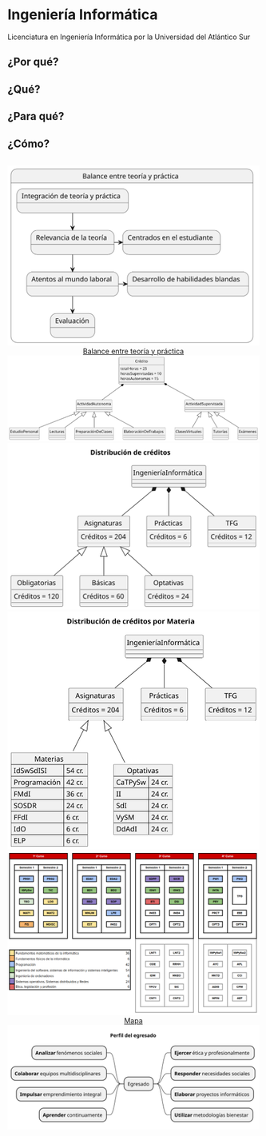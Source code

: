# Ingeniería Informática

Licenciatura en Ingeniería Informática por la Universidad del Atlántico Sur

## ¿Por qué?

## ¿Qué?

## ¿Para qué?

## ¿Cómo?

<div align=center>

||
|:-:|
![](/images/modelosUML/modelosUML/balanceTeoriaPractica.svg)
[Balance entre teoría y práctica](balanceTeoriaPractica.md)
![](/images/modelosUML/modelosUML/credito.svg)
![](/images/modelosUML/modelosUML/distribucionCreditos.svg)
![](/images/modelosUML/modelosUML/distribucionCreditosMateria.svg)
![](/images/mapaGrado.png)
[Mapa](https://docs.google.com/spreadsheets/d/1osn9y5DTUTeV8cSOvI-XKq8MxikqdHtkvrbS0h73GR4/edit?usp=sharing)
![](/images/modelosUML/modelosUML/perfilEgresado.svg)
</div>